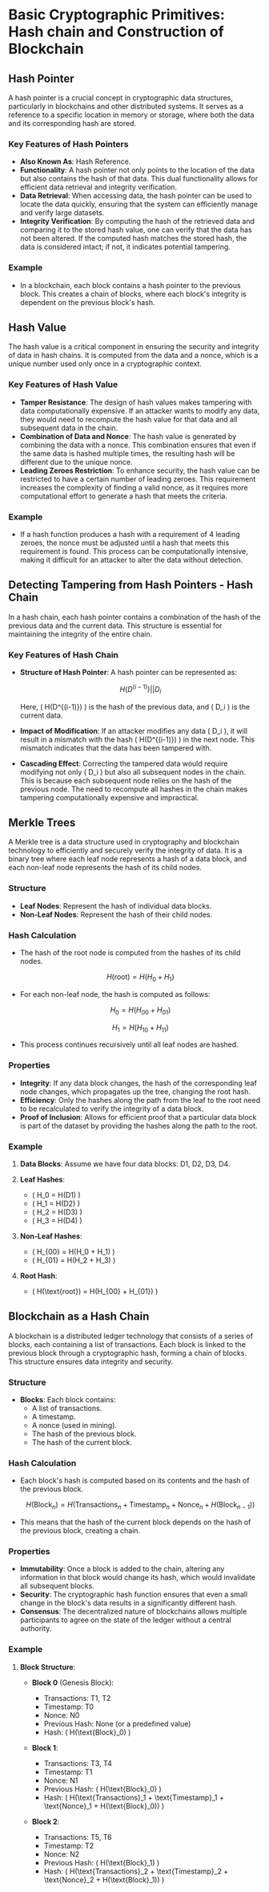# Basic Cryptographic Primitives: Hash chain and Construction of Blockchain

## Hash Pointer

A hash pointer is a crucial concept in cryptographic data structures, particularly in blockchains and other distributed systems. It serves as a reference to a specific location in memory or storage, where both the data and its corresponding hash are stored.

### Key Features of Hash Pointers
- **Also Known As**: Hash Reference.
- **Functionality**: A hash pointer not only points to the location of the data but also contains the hash of that data. This dual functionality allows for efficient data retrieval and integrity verification.
- **Data Retrieval**: When accessing data, the hash pointer can be used to locate the data quickly, ensuring that the system can efficiently manage and verify large datasets.
- **Integrity Verification**: By computing the hash of the retrieved data and comparing it to the stored hash value, one can verify that the data has not been altered. If the computed hash matches the stored hash, the data is considered intact; if not, it indicates potential tampering.

### Example
- In a blockchain, each block contains a hash pointer to the previous block. This creates a chain of blocks, where each block's integrity is dependent on the previous block's hash.

## Hash Value

The hash value is a critical component in ensuring the security and integrity of data in hash chains. It is computed from the data and a nonce, which is a unique number used only once in a cryptographic context.

### Key Features of Hash Value
- **Tamper Resistance**: The design of hash values makes tampering with data computationally expensive. If an attacker wants to modify any data, they would need to recompute the hash value for that data and all subsequent data in the chain.
- **Combination of Data and Nonce**: The hash value is generated by combining the data with a nonce. This combination ensures that even if the same data is hashed multiple times, the resulting hash will be different due to the unique nonce.
- **Leading Zeroes Restriction**: To enhance security, the hash value can be restricted to have a certain number of leading zeroes. This requirement increases the complexity of finding a valid nonce, as it requires more computational effort to generate a hash that meets the criteria.

### Example
- If a hash function produces a hash with a requirement of 4 leading zeroes, the nonce must be adjusted until a hash that meets this requirement is found. This process can be computationally intensive, making it difficult for an attacker to alter the data without detection.

## Detecting Tampering from Hash Pointers - Hash Chain

In a hash chain, each hash pointer contains a combination of the hash of the previous data and the current data. This structure is essential for maintaining the integrity of the entire chain.

### Key Features of Hash Chain
- **Structure of Hash Pointer**: A hash pointer can be represented as:
  
  $$ H(D^{(i-1)}) || D_i $$

  Here, \( H(D^{(i-1)}) \) is the hash of the previous data, and \( D_i \) is the current data.

- **Impact of Modification**: If an attacker modifies any data \( D_i \), it will result in a mismatch with the hash \( H(D^{(i-1)}) \) in the next node. This mismatch indicates that the data has been tampered with.

- **Cascading Effect**: Correcting the tampered data would require modifying not only \( D_i \) but also all subsequent nodes in the chain. This is because each subsequent node relies on the hash of the previous node. The need to recompute all hashes in the chain makes tampering computationally expensive and impractical.

## Merkle Trees

A Merkle tree is a data structure used in cryptography and blockchain technology to efficiently and securely verify the integrity of data. It is a binary tree where each leaf node represents a hash of a data block, and each non-leaf node represents the hash of its child nodes.

### Structure
- **Leaf Nodes**: Represent the hash of individual data blocks.
- **Non-Leaf Nodes**: Represent the hash of their child nodes.

### Hash Calculation
- The hash of the root node is computed from the hashes of its child nodes.
  
  $$ H(\text{root}) = H(H_0 + H_1) $$

- For each non-leaf node, the hash is computed as follows:

  $$ H_0 = H(H_{00} + H_{01}) $$
  
  $$ H_1 = H(H_{10} + H_{11}) $$

- This process continues recursively until all leaf nodes are hashed.

### Properties
- **Integrity**: If any data block changes, the hash of the corresponding leaf node changes, which propagates up the tree, changing the root hash.
- **Efficiency**: Only the hashes along the path from the leaf to the root need to be recalculated to verify the integrity of a data block.
- **Proof of Inclusion**: Allows for efficient proof that a particular data block is part of the dataset by providing the hashes along the path to the root.

### Example
1. **Data Blocks**: Assume we have four data blocks: D1, D2, D3, D4.
2. **Leaf Hashes**:
   - \( H_0 = H(D1) \)
   - \( H_1 = H(D2) \)
   - \( H_2 = H(D3) \)
   - \( H_3 = H(D4) \)

3. **Non-Leaf Hashes**:
   - \( H_{00} = H(H_0 + H_1) \)
   - \( H_{01} = H(H_2 + H_3) \)

4. **Root Hash**:
   - \( H(\text{root}) = H(H_{00} + H_{01}) \)
  

## Blockchain as a Hash Chain

A blockchain is a distributed ledger technology that consists of a series of blocks, each containing a list of transactions. Each block is linked to the previous block through a cryptographic hash, forming a chain of blocks. This structure ensures data integrity and security.

### Structure
- **Blocks**: Each block contains:
  - A list of transactions.
  - A timestamp.
  - A nonce (used in mining).
  - The hash of the previous block.
  - The hash of the current block.

### Hash Calculation
- Each block's hash is computed based on its contents and the hash of the previous block.

  $$ H(\text{Block}_n) = H(\text{Transactions}_n + \text{Timestamp}_n + \text{Nonce}_n + H(\text{Block}_{n-1})) $$

- This means that the hash of the current block depends on the hash of the previous block, creating a chain.

### Properties
- **Immutability**: Once a block is added to the chain, altering any information in that block would change its hash, which would invalidate all subsequent blocks.
- **Security**: The cryptographic hash function ensures that even a small change in the block's data results in a significantly different hash.
- **Consensus**: The decentralized nature of blockchains allows multiple participants to agree on the state of the ledger without a central authority.

### Example
1. **Block Structure**:
   - **Block 0** (Genesis Block):
     - Transactions: T1, T2
     - Timestamp: T0
     - Nonce: N0
     - Previous Hash: None (or a predefined value)
     - Hash: \( H(\text{Block}_0) \)

   - **Block 1**:
     - Transactions: T3, T4
     - Timestamp: T1
     - Nonce: N1
     - Previous Hash: \( H(\text{Block}_0) \)
     - Hash: \( H(\text{Transactions}_1 + \text{Timestamp}_1 + \text{Nonce}_1 + H(\text{Block}_0)) \)

   - **Block 2**:
     - Transactions: T5, T6
     - Timestamp: T2
     - Nonce: N2
     - Previous Hash: \( H(\text{Block}_1) \)
     - Hash: \( H(\text{Transactions}_2 + \text{Timestamp}_2 + \text{Nonce}_2 + H(\text{Block}_1)) \)


